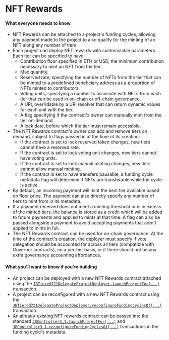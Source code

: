 # NFT Rewards

#### What everyone needs to know

* NFT Rewards can be attached to a project's funding cycles, allowing any payment made to the project to also qualify for the minting of an NFT along any number of tiers.
* Each project can deploy NFT rewards with customizable parameters. Each tier can be specified to have:
  * Contribution floor specified in ETH or USD, the minimum contribution necessary to mint an NFT from the tier.
  * Max quantity.
  * Reserved rate, specifying the number of NFTs from the tier that can be minted to a predefined beneficiary address as a proportion of NFTs minted to contributors.
  * Voting units, specifying a number to associate with NFTs from each tier that can be used in on-chain or off-chain governance.
  * A URI, overridable by a URI resolver that can return dynamic values for each unit with the tier.
  * A flag specifying if the contract's owner can manually mint from the tier on-demand.
  * A lock date, before which the tier must remain accessible.
* The NFT Rewards contract's owner can add and remove tiers on demand, subject to flags passed in at the time of its creation:
  * If the contract is set to lock reserved token changes, new tiers cannot have a reserved rate.
  * If the contract is set to lock voting unit changes, new tiers cannot have voting units.
  * If the contract is set to lock manual minting changes, new tiers cannot allow manual minting.
  * If the contract is set to have transfers pausable, a funding cycle metadata flag will determine if NFTs are transferable while the cycle is active.
* By default, an incoming payment will mint the best tier available based on floor price. The payment can also directly specify any number of tiers to mint from in its metadata.
* If a payment received does not meet a minting threshold or is in excess of the minted tiers, the balance is stored as a credit which will be added to future payments and applied to mints at that time. A flag can also be passed alongside a payment to avoid accepting payments that aren't applied to mints in full.
* The NFT Rewards contract can be used for on-chain governance. At the time of the contract's creation, the deployer must specify if vote delegation should be accounted for across all tiers (compatible with Governor contracts), on a per-tier basis, or if there should not be any extra governance accounting affordances.

#### What you'll want to know if you're building

* An project can be deployed with a new NFT Rewards contract attached using the [`JBTiered721DelegateProjectDeployer.launchProjectFor(...)`](/dev/extensions/juice-721-delegate/contracts/contract.JBTiered721DelegateProjectDeployer/#launchprojectfor) transaction.
* A project can be reconfigured with a new NFT Rewards contract using the [`JBTiered721DelegateProjectDeployer.reconfigureFundingCyclesOf(...)`](/dev/extensions/juice-721-delegate/contracts/contract.JBTiered721DelegateProjectDeployer/#reconfigurefundingcyclesof) transaction.
* An already-existing NFT rewards contract can be passed into the standard [`JBController3_1.launchProjectFor(...)`](/dev/api/contracts/or-controllers/jbcontroller3_1/#launchprojectfor) and [`JBController3_1.reconfigureFundingCyclesOf(...)`](/dev/api/contracts/or-controllers/jbcontroller3_1/#reconfigurefundingcyclesof) transactions in the funding cycle's metadata.
